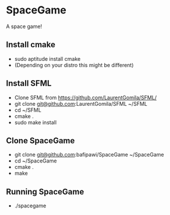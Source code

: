 SpaceGame
=========
A space game!

Install cmake
-------------

- sudo aptitude install cmake
- (Depending on your distro this might be different)

Install SFML
------------

- Clone SFML from https://github.com/LaurentGomila/SFML/
- git clone git@github.com:LaurentGomila/SFML ~/SFML
- cd ~/SFML
- cmake .
- sudo make install

Clone SpaceGame
---------------

- git clone git@github.com:bafipawi/SpaceGame ~/SpaceGame
- cd ~/SpaceGame
- cmake .
- make

Running SpaceGame
-----------------

- ./spacegame
